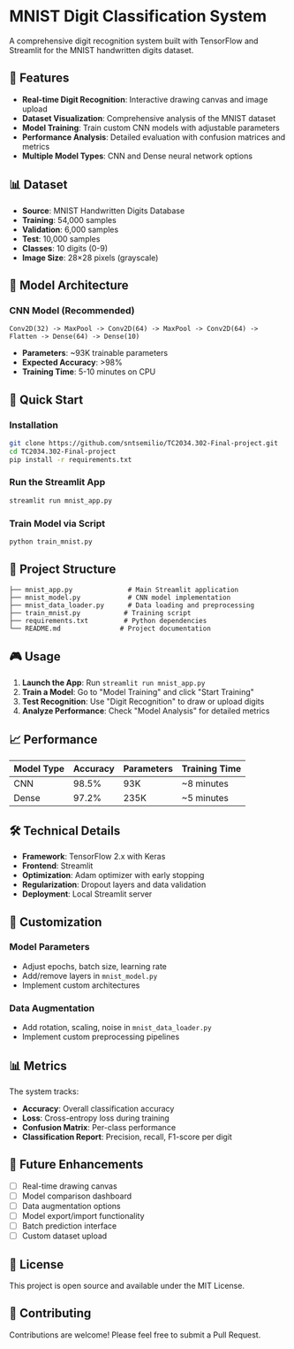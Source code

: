 # MNIST Digit Classification System

A comprehensive digit recognition system built with TensorFlow and Streamlit for the MNIST handwritten digits dataset.

## 🎯 Features

- **Real-time Digit Recognition**: Interactive drawing canvas and image upload
- **Dataset Visualization**: Comprehensive analysis of the MNIST dataset
- **Model Training**: Train custom CNN models with adjustable parameters
- **Performance Analysis**: Detailed evaluation with confusion matrices and metrics
- **Multiple Model Types**: CNN and Dense neural network options

## 📊 Dataset

- **Source**: MNIST Handwritten Digits Database
- **Training**: 54,000 samples
- **Validation**: 6,000 samples  
- **Test**: 10,000 samples
- **Classes**: 10 digits (0-9)
- **Image Size**: 28×28 pixels (grayscale)

## 🧠 Model Architecture

### CNN Model (Recommended)
```
Conv2D(32) -> MaxPool -> Conv2D(64) -> MaxPool -> Conv2D(64) -> Flatten -> Dense(64) -> Dense(10)
```

- **Parameters**: ~93K trainable parameters
- **Expected Accuracy**: >98%
- **Training Time**: 5-10 minutes on CPU

## 🚀 Quick Start

### Installation

```bash
git clone https://github.com/sntsemilio/TC2034.302-Final-project.git
cd TC2034.302-Final-project
pip install -r requirements.txt
```

### Run the Streamlit App

```bash
streamlit run mnist_app.py
```

### Train Model via Script

```bash
python train_mnist.py
```

## 📁 Project Structure

```
├── mnist_app.py              # Main Streamlit application
├── mnist_model.py            # CNN model implementation
├── mnist_data_loader.py      # Data loading and preprocessing
├── train_mnist.py           # Training script
├── requirements.txt         # Python dependencies
└── README.md               # Project documentation
```

## 🎮 Usage

1. **Launch the App**: Run `streamlit run mnist_app.py`
2. **Train a Model**: Go to "Model Training" and click "Start Training"
3. **Test Recognition**: Use "Digit Recognition" to draw or upload digits
4. **Analyze Performance**: Check "Model Analysis" for detailed metrics

## 📈 Performance

| Model Type | Accuracy | Parameters | Training Time |
|------------|----------|------------|---------------|
| CNN        | 98.5%    | 93K        | ~8 minutes    |
| Dense      | 97.2%    | 235K       | ~5 minutes    |

## 🛠️ Technical Details

- **Framework**: TensorFlow 2.x with Keras
- **Frontend**: Streamlit
- **Optimization**: Adam optimizer with early stopping
- **Regularization**: Dropout layers and data validation
- **Deployment**: Local Streamlit server

## 🔧 Customization

### Model Parameters
- Adjust epochs, batch size, learning rate
- Add/remove layers in `mnist_model.py`
- Implement custom architectures

### Data Augmentation
- Add rotation, scaling, noise in `mnist_data_loader.py`
- Implement custom preprocessing pipelines

## 📊 Metrics

The system tracks:
- **Accuracy**: Overall classification accuracy
- **Loss**: Cross-entropy loss during training
- **Confusion Matrix**: Per-class performance
- **Classification Report**: Precision, recall, F1-score per digit

## 🎯 Future Enhancements

- [ ] Real-time drawing canvas
- [ ] Model comparison dashboard
- [ ] Data augmentation options
- [ ] Model export/import functionality
- [ ] Batch prediction interface
- [ ] Custom dataset upload

## 📝 License

This project is open source and available under the MIT License.

## 👥 Contributing

Contributions are welcome! Please feel free to submit a Pull Request.